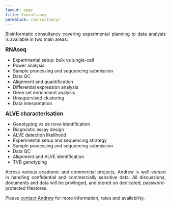 ```yaml
---
layout: page
title: Consultancy
permalink: /consultancy/
---
```

<p align="justify">
Bioinformatic consultancy covering experimental planning to data analysis is available in two main areas:<br/></p>

<span style="font-size:1.2em;">**RNAseq**</span><br/>
* Experimental setup: bulk vs single-cell
* Power analysis
* Sample processing and sequencing submission
* Data QC
* Alignment and quantification
* Differential expression analysis
* Gene set enrichment analysis
* Unsupervised clustering
* Data interpretation

<span style="font-size:1.2em;">**ALVE characterisation**</span><br/>
* Genotyping vs *de novo* identification
* Diagnostic assay design
* ALVE detection likelihood
* Experimental setup and sequencing strategy
* Sample processing and sequencing submission
* Data QC
* Alignment and ALVE identification
* TVB genotyping

<p align="justify">
Across various academic and commercial projects, Andrew is well-versed in handling confidential and commercially sensitive data. All discussions, documents and data will be privileged, and stored on dedicated, password-protected filestores.
<br/></p>

Please <a class="u-email" href="mailto:asmasonomics@gmail.com">contact Andrew</a> for more information, rates and availability.
